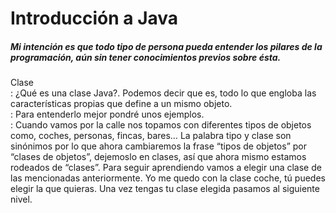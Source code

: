 # Introducción a Java
##### Mi intención es que todo tipo de persona pueda entender los pilares de la programación, aún sin tener conocimientos previos sobre ésta.
Clase  
: ¿Qué es una clase Java?. Podemos decir que es, todo lo que engloba las características propias que define a un mismo objeto.   
: Para entenderlo mejor pondré unos ejemplos.  
: Cuando vamos por la calle nos topamos con diferentes tipos de objetos como, coches, personas, fincas, bares…
La palabra tipo y clase son sinónimos por lo que ahora cambiaremos la frase “tipos de objetos” por “clases de objetos”, dejemoslo en clases, así que ahora mismo estamos rodeados de “clases”. Para seguir aprendiendo vamos a elegir una clase de las mencionadas anteriormente. 
Yo me quedo con la clase coche, tú puedes elegir la que quieras. Una vez tengas tu clase elegida pasamos al siguiente nivel. 

